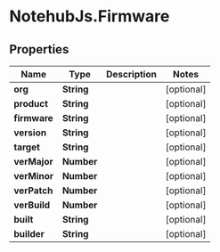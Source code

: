 # NotehubJs.Firmware

## Properties

| Name         | Type       | Description | Notes      |
| ------------ | ---------- | ----------- | ---------- |
| **org**      | **String** |             | [optional] |
| **product**  | **String** |             | [optional] |
| **firmware** | **String** |             | [optional] |
| **version**  | **String** |             | [optional] |
| **target**   | **String** |             | [optional] |
| **verMajor** | **Number** |             | [optional] |
| **verMinor** | **Number** |             | [optional] |
| **verPatch** | **Number** |             | [optional] |
| **verBuild** | **Number** |             | [optional] |
| **built**    | **String** |             | [optional] |
| **builder**  | **String** |             | [optional] |
